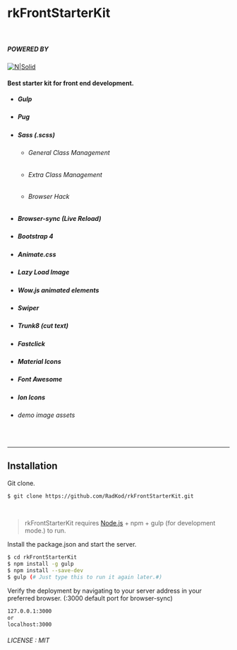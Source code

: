 
#  rkFrontStarterKit

&nbsp;
##### POWERED BY
[![N|Solid](https://www.radkod.com/cdn/radkod_mail_imza.png)](https://www.radkod.com)

#### Best starter kit for front end development.
  
  * ##### Gulp	
  * ##### Pug

  * ##### Sass (.scss)
    * ###### General Class Management
    * ###### Extra Class Management
    * ###### Browser Hack
  * ##### Browser-sync (Live Reload)
  * ##### Bootstrap 4
  * ##### Animate.css
  * ##### Lazy Load Image
  * ##### Wow.js animated elements
  * ##### Swiper
  * ##### Trunk8 (cut text)
  * ##### Fastclick
  * ##### Material Icons
  * ##### Font Awesome
  * ##### Ion Icons
  * ######  demo image assets
    &nbsp;
_________________________________________ 

## Installation

Git clone.

```sh
$ git clone https://github.com/RadKod/rkFrontStarterKit.git
```
&nbsp;
> rkFrontStarterKit requires [Node.js](https://nodejs.org/) + npm + gulp (for development mode.) to run.


Install the package.json and start the server.

```sh
$ cd rkFrontStarterKit
$ npm install -g gulp
$ npm install --save-dev
$ gulp (# Just type this to run it again later.#)
```

Verify the deployment by navigating to your server address in your preferred browser. (:3000 default port for browser-sync)

```sh
127.0.0.1:3000
or
localhost:3000
```
###### LICENSE : MIT

